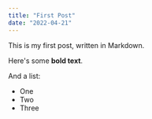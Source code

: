 ```yaml
---
title: "First Post"
date: "2022-04-21"
---
```


This is my first post, written in Markdown.

Here's some **bold text**.

And a list:

-   One
-   Two
-   Three

